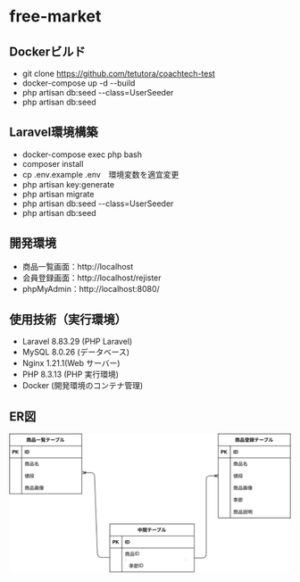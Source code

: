 # free-market

## Dockerビルド
- git clone https://github.com/tetutora/coachtech-test
- docker-compose up -d --build
- php artisan db:seed --class=UserSeeder
- php artisan db:seed

## Laravel環境構築
- docker-compose exec php bash
- composer install
- cp .env.example .env　環境変数を適宜変更
- php artisan key:generate
- php artisan migrate
- php artisan db:seed --class=UserSeeder
- php artisan db:seed

## 開発環境
- 商品一覧画面：http://localhost
- 会員登録画面：http://localhost/rejister
- phpMyAdmin：http://localhost:8080/


## 使用技術（実行環境）
- Laravel 8.83.29 (PHP Laravel)
- MySQL 8.0.26 (データベース)
- Nginx 1.21.1(Web サーバー)
- PHP 8.3.13 (PHP 実行環境)
- Docker (開発環境のコンテナ管理)

## ER図

![表示](./test.drawio.svg)

